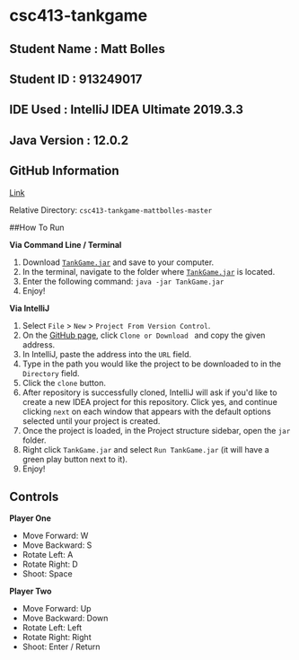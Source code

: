# csc413-tankgame

## Student Name  : Matt Bolles
## Student ID    : 913249017
## IDE Used      : IntelliJ IDEA Ultimate 2019.3.3
## Java Version  : 12.0.2
## GitHub Information
[Link](https://github.com/csc413-01-spring2020/csc413-tankgame-mattbolles)

Relative Directory: `csc413-tankgame-mattbolles-master`


##How To Run

**Via Command Line / Terminal**
1. Download [`TankGame.jar`](jar/TankGame.jar) and save to your computer.
2. In the terminal, navigate to the folder where [`TankGame.jar`](jar/TankGame.jar) is located.
3. Enter the following command:
```java -jar TankGame.jar```
4. Enjoy!

**Via IntelliJ**
1. Select `File` > `New` > `Project From Version Control`.
2. On the [GitHub page](https://github.com/csc413-01-spring2020/csc413-tankgame-mattbolles), click `Clone or Download
` and copy the given address.
3. In IntelliJ, paste the address into the `URL` field.
4. Type in the path you would like the project to be downloaded to in the `Directory` field.
5. Click the `clone` button.
6. After repository is successfully cloned, IntelliJ will ask if you'd like to create a new IDEA project for this
 repository. Click yes, and continue clicking `next` on each window that appears with the default options selected
  until your project is created.
7. Once the project is loaded, in the Project structure sidebar, open the `jar` folder.
8. Right click `TankGame.jar` and select `Run TankGame.jar` (it will have a green play button next to it).
9. Enjoy!

## Controls

**Player One**
* Move Forward: W
* Move Backward: S
* Rotate Left: A
* Rotate Right: D
* Shoot: Space

**Player Two**
* Move Forward: Up
* Move Backward: Down
* Rotate Left: Left
* Rotate Right: Right
* Shoot: Enter / Return


